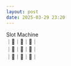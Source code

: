```yaml
---
layout: post
date: 2025-03-29 23:20
---
```


Slot Machine<br />
｜🍒｜🍒｜🍇｜<br />
｜🍇｜💎｜🤡｜<br />
｜💎｜🏴｜🔔｜<br />

